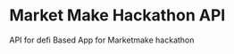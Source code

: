Market Make Hackathon API
============================

API for defi Based App for Marketmake hackathon
